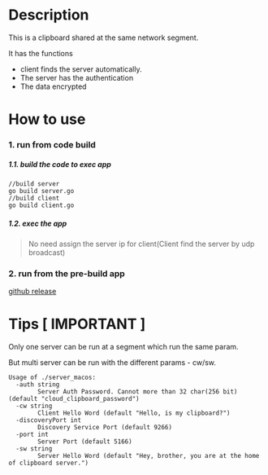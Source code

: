 # Description
This is a clipboard shared at the same network segment.

It has the functions
- client finds the server automatically. 
- The server has the authentication
- The data encrypted


# How to use
### 1. run from code build
##### 1.1. build the code to exec app
```
//build server
go build server.go  
//build client
go build client.go
```

##### 1.2. exec the app
> No need assign the server ip for client(Client find the server by udp broadcast)


### 2. run from the pre-build app
[github release](https://github.com/longshengwang/cloud_clipboard/releases)


# Tips [ IMPORTANT ]
Only one server can be run at a segment which run the same param.

But multi server can be run with the different params - cw/sw.
```
Usage of ./server_macos:
  -auth string
    	Server Auth Password. Cannot more than 32 char(256 bit) (default "cloud_clipboard_password")
  -cw string
    	Client Hello Word (default "Hello, is my clipboard?")
  -discoveryPort int
    	Discovery Service Port (default 9266)
  -port int
    	Server Port (default 5166)
  -sw string
    	Server Hello Word (default "Hey, brother, you are at the home of clipboard server.")
```


